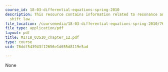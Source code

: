 ```yaml
---
course_id: 18-03-differential-equations-spring-2010
description: This resource contains information related to resonance and the exponential
  shift law .
file_location: /coursemedia/18-03-differential-equations-spring-2010/76ddf543943f12656e1d655d8119e5ad_MIT18_03S10_chapter_12.pdf
file_type: application/pdf
layout: pdf
title: MIT18_03S10_chapter_12.pdf
type: course
uid: 76ddf543943f12656e1d655d8119e5ad

---
```

None